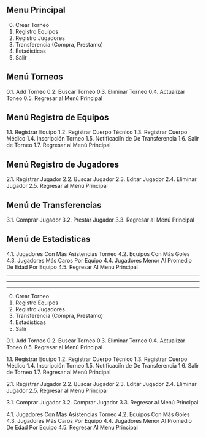Menu Principal
-------------------------
0. Crear Torneo
1. Registro Equipos
2. Registro Jugadores
3. Transferencia (Compra, Prestamo)
4. Estadisticas
5. Salir

Menú Torneos
-------------------------
0.1. Add Torneo
0.2. Buscar Torneo
0.3. Eliminar Torneo
0.4. Actualizar Toneo
0.5. Regresar al Menú Principal
 
Menú Registro de Equipos
-------------------------
1.1. Registrar Equipo
1.2. Registrar Cuerpo Técnico
1.3. Registrar Cuerpo Médico
1.4. Inscripción Torneo
1.5. Notificaciín de De Transferencia
1.6. Salir de Torneo
1.7. Regresar al Menú Principal

Menú Registro de Jugadores
-------------------------
2.1. Registrar Jugador
2.2. Buscar Jugador
2.3. Editar Jugador
2.4. Eliminar Jugador
2.5. Regresar al Menú Principal

Menú de Transferencias
-------------------------
3.1. Comprar Jugador
3.2. Prestar Jugador
3.3. Regresar al Menú Principal
 
Menú de Estadisticas
-------------------------
4.1. Jugadores Con Más Asistencias Torneo
4.2. Equipos Con Más Goles
4.3. Jugadores Más Caros Por Equipo
4.4. Jugadores Menor Al Promedio De Edad Por Equipo
4.5. Regresar Al Menu Principal




---------------------------------------------------
---------------------------------------------------
---------------------------------------------------

0. Crear Torneo
1. Registro Equipos
2. Registro Jugadores
3. Transferencia (Compra, Prestamo)
4. Estadisticas
5. Salir


0.1. Add Torneo
0.2. Buscar Torneo
0.3. Eliminar Torneo
0.4. Actualizar Toneo
0.5. Regresar al Menú Principal
 
 
1.1. Registrar Equipo
1.2. Registrar Cuerpo Técnico
1.3. Registrar Cuerpo Médico
1.4. Inscripción Torneo
1.5. Notificaciín de De Transferencia
1.6. Salir de Torneo
1.7. Regresar al Menú Principal
 
 
2.1. Registrar Jugador
2.2. Buscar Jugador
2.3. Editar Jugador
2.4. Eliminar Jugador
2.5. Regresar al Menú Principal


3.1. Comprar Jugador
3.2. Comprar Jugador
3.3. Regresar al Menú Principal
 
 
4.1. Jugadores Con Más Asistencias Torneo
4.2. Equipos Con Más Goles
4.3. Jugadores Más Caros Por Equipo
4.4. Jugadores Menor Al Promedio De Edad Por Equipo
4.5. Regresar Al Menu Principal